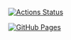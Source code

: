 [![Actions Status](https://github.com/ikefumy/ikefumy_library/workflows/verify/badge.svg)](https://github.com/ikefumy/ikefumy_library/actions)

[![GitHub Pages](https://img.shields.io/static/v1?label=GitHub+Pages&message=+&color=brightgreen&logo=github)](https://ikefumy.github.io/ikefumy_library/)